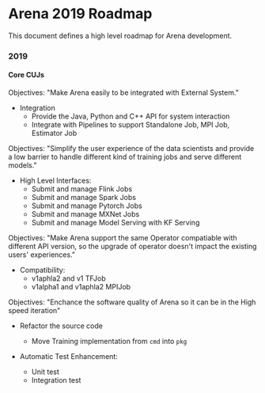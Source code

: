 # Arena 2019 Roadmap

This document defines a high level roadmap for Arena development.

### 2019

#### Core CUJs

Objectives: "Make Arena easily to be integrated with External System."

* Integration
	* Provide the Java, Python and C++ API for system interaction
	* Integrate with Pipelines to support Standalone Job, MPI Job, Estimator Job 

Objectives: "Simplify the user experience of the data scientists and provide a low barrier to handle different kind of  training jobs and serve different models."

* High Level Interfaces:
	* Submit and manage Flink Jobs
	* Submit and manage Spark Jobs
	* Submit and manage Pytorch Jobs
	* Submit and manage MXNet Jobs
	* Submit and manage Model Serving with KF Serving


Objectives: "Make Arena support the same Operator compatiable with different API version, so the upgrade of operator doesn't impact the existing users' experiences."

* Compatibility:
	* v1aphla2 and v1 TFJob
	* v1alpha1 and v1aphla2 MPIJob

Objectives: "Enchance the software quality of Arena so it can be in the High speed iteration"

* Refactor the source code
	* Move Training implementation from `cmd` into `pkg`

* Automatic Test Enhancement: 
	* Unit test
	* Integration test
